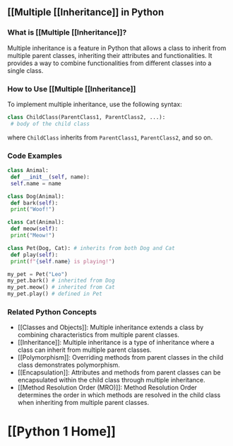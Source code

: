 ## [[Multiple [[Inheritance]] in Python

### What is [[Multiple [[Inheritance]]?
Multiple inheritance is a feature in Python that allows a class to inherit from multiple parent classes, inheriting their attributes and functionalities. It provides a way to combine functionalities from different classes into a single class.

### How to Use [[Multiple [[Inheritance]]
To implement multiple inheritance, use the following syntax:

```python
class ChildClass(ParentClass1, ParentClass2, ...):
 # body of the child class
```

where `ChildClass` inherits from `ParentClass1`, `ParentClass2`, and so on.

### Code Examples
```python
class Animal:
 def __init__(self, name):
 self.name = name

class Dog(Animal):
 def bark(self):
 print("Woof!")

class Cat(Animal):
 def meow(self):
 print("Meow!")

class Pet(Dog, Cat): # inherits from both Dog and Cat
 def play(self):
 print(f"{self.name} is playing!")

my_pet = Pet("Leo")
my_pet.bark() # inherited from Dog
my_pet.meow() # inherited from Cat
my_pet.play() # defined in Pet
```

### Related Python Concepts

- [[Classes and Objects]]: Multiple inheritance extends a class by combining characteristics from multiple parent classes.
- [[Inheritance]]: Multiple inheritance is a type of inheritance where a class can inherit from multiple parent classes.
- [[Polymorphism]]: Overriding methods from parent classes in the child class demonstrates polymorphism.
- [[Encapsulation]]: Attributes and methods from parent classes can be encapsulated within the child class through multiple inheritance.
- [[Method Resolution Order (MRO)]]: Method Resolution Order determines the order in which methods are resolved in the child class when inheriting from multiple parent classes.
# [[Python 1 Home]]